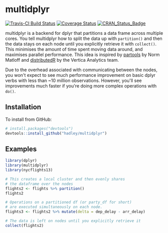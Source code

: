 # multidplyr

[![Travis-CI Build Status](https://travis-ci.org/hadley/multidplyr.svg?branch=master)](https://travis-ci.org/hadley/multidplyr)
[![Coverage Status](https://img.shields.io/codecov/c/github/hadley/multidplyr/master.svg)](https://codecov.io/github/hadley/multidplyr?branch=master)
[![CRAN_Status_Badge](http://www.r-pkg.org/badges/version/multidplyr)](http://cran.r-project.org/package=multidplyr)

multidplyr is a backend for dplyr that partitions a data frame across multiple cores. You tell multidplyr how to split the data up with `partition()` and then the data stays on each node until you explicitly retrieve it with `collect()`. This minimises the amount of time spent moving data around, and maximises parallel performance. This idea is inspired by [partools](http://bit.ly/1Nve8v5) by Norm Matloff and [distributedR](http://bit.ly/1KZVAwK) by the Vertica Analytics team.

Due to the overhead associated with communicating between the nodes, you won't expect to see much performance improvement on basic dplyr verbs with less than ~10 million observations. However, you'll see improvements much faster if you're doing more complex operations with `do()`.

## Installation

To install from GitHub:

```R
# install.packages("devtools")
devtools::install_github("hadley/multidplyr")
```

## Examples

```R
library(dplyr)
library(multidplyr)
library(nycflights13)

# This creates a local cluster and then evenly shares
# the dataframe over the nodes
flights2 <- flights %>% partition()
flights2

# Operations on a partitioned df (or party_df for short) 
# are executed simultaneously on each node. 
flights3 <- flights2 %>% mutate(delta = dep_delay - arr_delay)

# The data is left on nodes until you explicitly retrieve it
collect(flights2)
```
